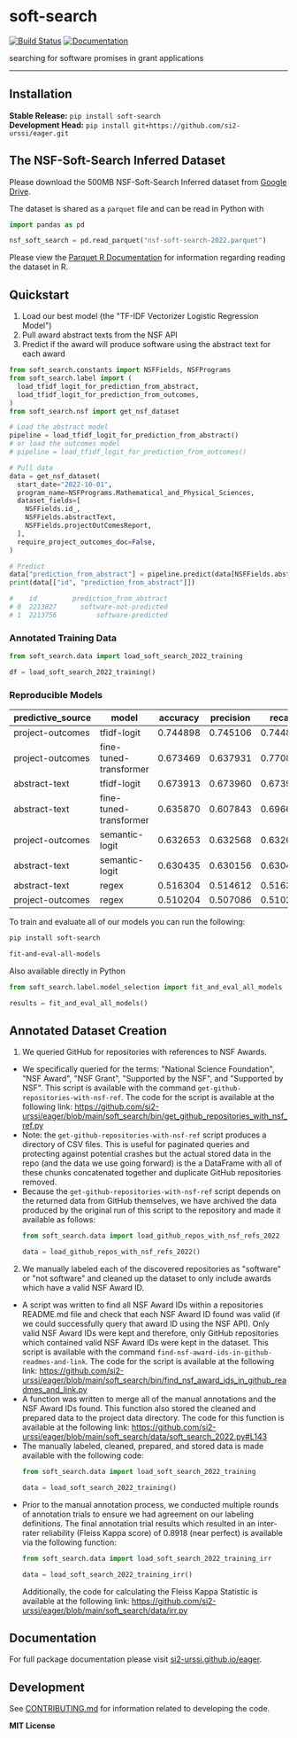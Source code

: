 # soft-search

[![Build Status](https://github.com/si2-urssi/eager/workflows/CI/badge.svg)](https://github.com/si2-urssi/eager/actions)
[![Documentation](https://github.com/si2-urssi/eager/workflows/Documentation/badge.svg)](https://si2-urssi.github.io/eager)

searching for software promises in grant applications

---

## Installation

**Stable Release:** `pip install soft-search`<br>
**Development Head:** `pip install git+https://github.com/si2-urssi/eager.git`

## The NSF-Soft-Search Inferred Dataset

Please download the 500MB NSF-Soft-Search Inferred dataset from
[Google Drive](https://drive.google.com/file/d/1k0jvs47bCWT18GHOMXY6EdG5MIDdCiM2/view?usp=share_link).

The dataset is shared as a `parquet` file and can be read in Python with
```python
import pandas as pd

nsf_soft_search = pd.read_parquet("nsf-soft-search-2022.parquet")
```

Please view the
[Parquet R Documentation](https://arrow.apache.org/docs/r/reference/read_parquet.html)
for information regarding reading the dataset in R.

## Quickstart

1. Load our best model (the "TF-IDF Vectorizer Logistic Regression Model")
2. Pull award abstract texts from the NSF API
3. Predict if the award will produce software using the abstract text for each award

```python
from soft_search.constants import NSFFields, NSFPrograms
from soft_search.label import (
  load_tfidf_logit_for_prediction_from_abstract,
  load_tfidf_logit_for_prediction_from_outcomes,
)
from soft_search.nsf import get_nsf_dataset

# Load the abstract model
pipeline = load_tfidf_logit_for_prediction_from_abstract()
# or load the outcomes model
# pipeline = load_tfidf_logit_for_prediction_from_outcomes()

# Pull data
data = get_nsf_dataset(
  start_date="2022-10-01",
  program_name=NSFPrograms.Mathematical_and_Physical_Sciences,
  dataset_fields=[
    NSFFields.id_,
    NSFFields.abstractText,
    NSFFields.projectOutComesReport,
  ],
  require_project_outcomes_doc=False,
)

# Predict
data["prediction_from_abstract"] = pipeline.predict(data[NSFFields.abstractText])
print(data[["id", "prediction_from_abstract"]])

#    id         prediction_from_abstract
# 0  2213827      software-not-predicted
# 1  2213756          software-predicted
```

### Annotated Training Data

```python
from soft_search.data import load_soft_search_2022_training

df = load_soft_search_2022_training()
```

### Reproducible Models

| predictive_source 	| model                  	| accuracy 	| precision 	| recall   	| f1       	|
|-------------------	|------------------------	|----------	|-----------	|----------	|----------	|
| project-outcomes  	| tfidf-logit            	| 0.744898 	| 0.745106  	| 0.744898 	| 0.744925 	|
| project-outcomes  	| fine-tuned-transformer 	| 0.673469 	| 0.637931  	| 0.770833 	| 0.698113 	|
| abstract-text     	| tfidf-logit            	| 0.673913 	| 0.673960  	| 0.673913 	| 0.673217 	|
| abstract-text     	| fine-tuned-transformer 	| 0.635870 	| 0.607843  	| 0.696629 	| 0.649215 	|
| project-outcomes  	| semantic-logit         	| 0.632653 	| 0.632568  	| 0.632653 	| 0.632347 	|
| abstract-text     	| semantic-logit         	| 0.630435 	| 0.630156  	| 0.630435 	| 0.629997 	|
| abstract-text     	| regex                  	| 0.516304 	| 0.514612  	| 0.516304 	| 0.513610 	|
| project-outcomes  	| regex                  	| 0.510204 	| 0.507086  	| 0.510204 	| 0.481559 	|

To train and evaluate all of our models you can run the following:

```bash
pip install soft-search

fit-and-eval-all-models
```

Also available directly in Python

```python
from soft_search.label.model_selection import fit_and_eval_all_models

results = fit_and_eval_all_models()
```

## Annotated Dataset Creation

1. We queried GitHub for repositories with references to NSF Awards.
  - We specifically queried for the terms: "National Science Foundation", "NSF Award",
    "NSF Grant", "Supported by the NSF", and "Supported by NSF". This script is available
    with the command `get-github-repositories-with-nsf-ref`. The code for the script is
    available at the following link:
    https://github.com/si2-urssi/eager/blob/main/soft_search/bin/get_github_repositories_with_nsf_ref.py
  - Note: the `get-github-repositories-with-nsf-ref` script produces a directory of CSV
    files. This is useful for paginated queries and protecting against potential crashes
    but the actual stored data in the repo (and the data we use going forward) is
    the a DataFrame with all of these chunks concatenated together and duplicate GitHub
    repositories removed.
  - Because the `get-github-repositories-with-nsf-ref` script depends on the returned
    data from GitHub themselves, we have archived the data produced by the original run
    of this script to the repository and made it available as follows:
    ```python
    from soft_search.data import load_github_repos_with_nsf_refs_2022

    data = load_github_repos_with_nsf_refs_2022()
    ```
2. We manually labeled each of the discovered repositories as "software"
   or "not software" and cleaned up the dataset to only include awards 
   which have a valid NSF Award ID.
  - A script was written to find all NSF Award IDs within a repositories README.md file
    and check that each NSF Award ID found was valid (if we could successfully query
    that award ID using the NSF API). Only valid NSF Award IDs were kept and therefore,
    only GitHub repositories which contained valid NSF Award IDs were kept in the
    dataset. This script is available with the command
    `find-nsf-award-ids-in-github-readmes-and-link`. The code for the script is
    available at the following link:
    https://github.com/si2-urssi/eager/blob/main/soft_search/bin/find_nsf_award_ids_in_github_readmes_and_link.py
  - A function was written to merge all of the manual annotations and the NSF Award IDs
    found. This function also stored the cleaned and prepared data to the project data
    directory. The code for this function is available at the following link:
    https://github.com/si2-urssi/eager/blob/main/soft_search/data/soft_search_2022.py#L143
  - The manually labeled, cleaned, prepared, and stored data is made available with the
    following code:
     ```python
     from soft_search.data import load_soft_search_2022_training

     data = load_soft_search_2022_training()
     ```
  - Prior to the manual annotation process, we conducted multiple rounds of
    annotation trials to ensure we had agreement on our labeling definitions.
    The final annotation trial results which resulted in an inter-rater
    reliability (Fleiss Kappa score) of 0.8918 (near perfect) is available
    via the following function:
    ```python
    from soft_search.data import load_soft_search_2022_training_irr

    data = load_soft_search_2022_training_irr()
    ```
    Additionally, the code for calculating the Fleiss Kappa Statistic
    is available at the following link:
    https://github.com/si2-urssi/eager/blob/main/soft_search/data/irr.py


## Documentation

For full package documentation please visit [si2-urssi.github.io/eager](https://si2-urssi.github.io/eager).

## Development

See [CONTRIBUTING.md](CONTRIBUTING.md) for information related to developing the code.

**MIT License**
